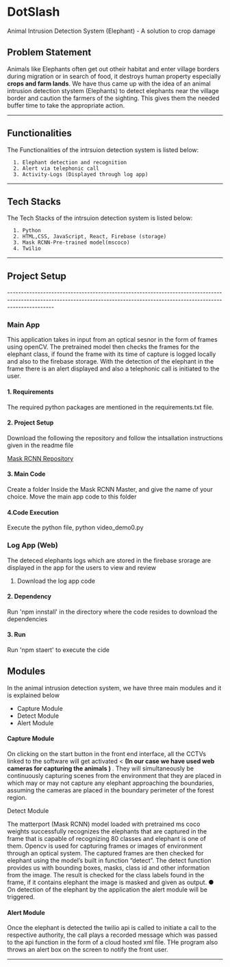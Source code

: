 # DotSlash

Animal Intrusion Detection System (Elephant) - A solution to crop damage

<h2> Problem Statement </h2>

<p>
  
Animals like Elephants often get out otheir habitat and enter village borders during migration or in search of food, it destroys human property especially <b>crops and farm lands</b>. We have thus came up with the idea of an animal intrusion detection stystem (Elephants) to detect elephants near the village border and caution the farmers of the sighting. This gives them the needed buffer time to take the appropriate action.
  
</p>




-------------------------------------------------------------------------------------------------------------------------------------------------------------------------------


<h2> Functionalities </h2>

<p>
  
  The Functionalities of the intrsuion detection system is listed below:
      
      1. Elephant detection and recognition
      2. Alert via telephonic call
      3. Activity-Logs (Displayed through log app)

  </p>
  


-------------------------------------------------------------------------------------------------------------------------------------------------------------------------------


<h2> Tech Stacks </h2>

<p>
  
  The Tech Stacks of the intrsuion detection system is listed below:
      
      1. Python
      2. HTML,CSS, JavaScript, React, Firebase (storage)
      3. Mask RCNN-Pre-trained model(mscoco)
      4. Twilio
      
  </p>
  
-------------------------------------------------------------------------------------------------------------------------------------------------------------------------------




<h2> Project Setup </h2>
-----------------------------------------------------------------------------------------------------------------------------------------------------------------------------

<p>
  
  <h3> Main App </h3>
 
 This application takes in input from an optical sesnor in the form of frames using openCV. The pretrained model then checks the frames for the elephant class, if found the frame with its time of capture is logged locally and also to the firebase storage. With the detection of the elephant in the frame there is an alert displayed and also a telephonic call is initiated to the user.
 
 
  <h4> 1. Requirements </h4>
  
  <p>
  
  The required python  packages are mentioned  in the requirements.txt file.
  
</p>
  
  <h4> 2. Project Setup </h4>
  
  <p>
  
  Download the following the repository and follow the intsallation instructions given in the readme file

  <a href="https://github.com/matterport/Mask_RCNN">Mask RCNN Repository</a>
  
</p>

<h4> 3. Main Code </h4>
  
  <p>
  
 Create a folder Inside the Mask RCNN Master, and give the name of your choice. Move the main app code to this folder
  
</p>
  

<h4> 4.Code Execution </h4>
  
  <p>
  
Execute the python file, python video_demo0.py
  
</p>



<h3> Log App (Web) </h3>

The deteced elephants logs which are stored in the firebase srorage are displayed in the app for the users to view and review

<p>
  
 1. Download the log app code
  
</p> 



<h4> 2. Dependency </h4>
  
  <p>
  Run 'npm innstall' in the directory where the code resides to download the dependencies 
</p>



<h4> 3. Run </h4>
  
  <p>
  Run 'npm  staert' to execute the cide



<h2> Modules </h2>

In the animal intrusion detection system, we have three main modules and it is explained below

<ul>
  <li>Capture Module  </li>
  <li>Detect Module </li>
   <li>Alert Module </li>
</ul>
  
  
  <h4> Capture Module </h4>
  
  
  <p>
  
   On clicking on the start button in the front end interface, all the CCTVs linked to
the software will get activated  < <b> (In our case we have used web cameras for capturing the animals ) </b>. They will simultaneously be continuously
capturing scenes from the environment that they are placed in which may or may
not capture any elephant approaching the boundaries, assuming the cameras are
placed in the boundary perimeter of the forest region.
  
  </p>
  
  
  <h> Detect Module </h4>
  
  <p>
  The matterport (Mask RCNN) model loaded with pretrained ms coco weights successfully recognizes the elephants that are captured in the frame that is capable
  of recognizing 80 classes and elephant is one of them. Opencv is used for capturing frames or images of environment through an optical
system. The captured frames are then checked for elephant using the model’s built in function “detect”. The detect function provides us with bounding boxes, masks, class id and other information from the image. The result is checked for the class labels found in the frame, if it contains elephant the image is masked and given as output. ● On detection of the elephant by the application the alert module will be triggered.
  
  </p>
  
  
  <h4> Alert Module </h4>
  
  <p>
  
Once the elephant is detected the twilio api is called to initiate a call to the respective authority, the call plays a recorded message which was passed to the
api function in the form of a cloud hosted xml file. THe program also throws an alert box on the screen to notify the front user.
  
  </p>
  
  

-------------------------------------------------------------------------------------------------------------------------------------------------------------------------------

  
  

